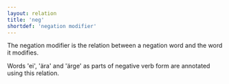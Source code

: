 ```yaml
---
layout: relation
title: 'neg'
shortdef: 'negation modifier'
---
```


The negation modifier is the relation between a negation word and the word it modifies.

Words 'ei', 'ära' and 'ärge' as parts of negative verb form are annotated using this relation.

<!-- Interlanguage links updated Út zář 29 20:43:21 CEST 2020 -->
